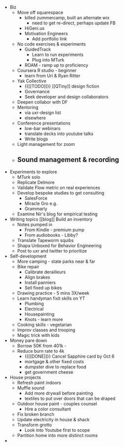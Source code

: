 - Biz
    - Move off squarespace
        - killed zummercamp, built an alternate wix
            - need to get re-direct, perhaps update FB
        - HiGeni.us 
        - Motivation Engineers
            - Add portfolio link
    - No code exercises & experiments
        - GuidedTrack
            - Learn to run experiments
            - Plug into MTurk
        - ROAM - ramp up to proficiency
    - Coursera R studio - beginner
        - learn from Uri & Ryan Ritter
    - Yak Collective
        - {{[[TODO]]}} [[QTiny]] design fiction
        - Governance 
        - Seek developer and design collaborators
    - Deepen collabor with DF
    - Mentoring 
        - via uxr-design list
        - elsewhere
    - Conference presentations 
        - low-bar webinars
        - translate decks into youtube talks
        - Write blogs
    - Light management for zoom
    - Sound management & recording 
        - 
- Experiments to explore
    - MTurk solo
    - Replicate Delmore
    - Validate Flow metric on real experiences
    - Develop bespoke studies to get consulting
        - SalesForce
        - Miracle Gro e.g.
        - Grammarly
    - Examine Nir's blog for empirical testing
- Writing topics [[blog]] Build an inventory 
    - Notes pumped in 
        - From Kindle - premium pump
        - From audiobooks - Libby?
    - Translate Tapeworm squibs
    - Shapa Unboxed for Behavior Engineering
    - Post to uxr and twitter to prioritize
- Self-development
    - More camping - state parks near & far
    - Bike repair
        - Calibrate derailleurs
        - Align brakes
        - Install panniers
        - Sell fixed up bikes
    - Drawing practice - 5 mins 3X/week
    - Learn handyman fixit skills on YT
        - Plumbing
        - Electrical
        - Housepainting
        - Knots - learn more
    - Cooking skills - vegetarian
    - Improv classes and trooping
    - Magic trick with kids
- Money pare down
    - Borrow 50K from 401k - 
    - Reduce burn rate to 4k
        - {{[[DONE]]}} Cancel Sapphire card by Oct 6 
        - mortgage & other fixed costs
        - dumpster dive to replace food
        - get government cheese
- House projects
    - Refresh paint indoors
    - Muffle sound 
        - Add more drywall before painting
        - textiles to put over doors that can be draped
    - Outdoor house paint - couples counsel
        - Hire a color consultant
    - Fix broken branch
    - Update electricity in house & shack
    - Transform grotto
        - Look into Youtube first to scope
    - Partition home into more distinct rooms
- 
